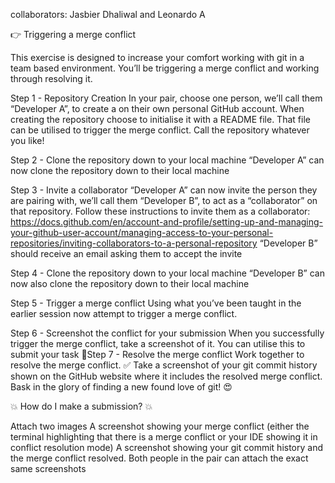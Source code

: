 collaborators: Jasbier Dhaliwal and Leonardo A

👉 Triggering a merge conflict



This exercise is designed to increase your comfort working with git in a team based environment.
You’ll be triggering a merge conflict and working through resolving it.

Step 1 - Repository Creation
In your pair, choose one person, we’ll call them “Developer A”, to create a on their own personal GitHub account.
When creating the repository choose to initialise it with a README file. That file can be utilised to trigger the merge conflict. Call the repository whatever you like!


Step 2 - Clone the repository down to your local machine
“Developer A” can now clone the repository down to their local machine


Step 3 - Invite a collaborator
“Developer A” can now invite the person they are pairing with, we’ll call them “Developer B”, to act as a “collaborator” on that repository. Follow these instructions to invite them as a collaborator:
https://docs.github.com/en/account-and-profile/setting-up-and-managing-your-github-user-account/managing-access-to-your-personal-repositories/inviting-collaborators-to-a-personal-repository
“Developer B” should receive an email asking them to accept the invite


Step 4 - Clone the repository down to your local machine
“Developer B” can now also clone the repository down to their local machine


Step 5 - Trigger a merge conflict
Using what you’ve been taught in the earlier session now attempt to trigger a merge conflict.


Step 6 - Screenshot the conflict for your submission
When you successfully trigger the merge conflict, take a screenshot of it. You can utilise this to submit your task 🙌Step 7 - Resolve the merge conflict
Work together to resolve the merge conflict. ✅
Take a screenshot of your git commit history shown on the GitHub website where it includes the resolved merge conflict.
Bask in the glory of finding a new found love of git! 😍


💥 How do I make a submission? 💥

Attach two images
A screenshot showing your merge conflict (either the terminal highlighting that there is a merge conflict or your IDE showing it in conflict resolution mode)
A screenshot showing your git commit history and the merge conflict resolved.
Both people in the pair can attach the exact same screenshots
